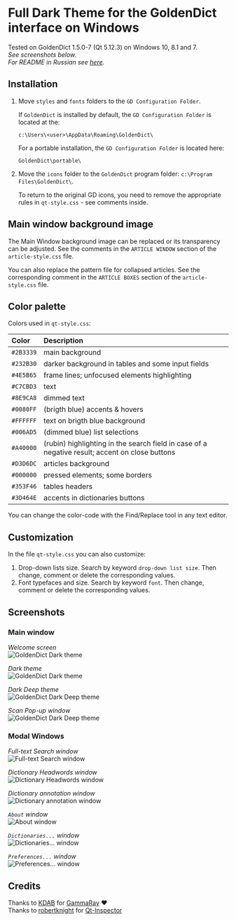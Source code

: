 # Full Dark Theme for the GoldenDict interface on Windows

Tested on GoldenDict 1.5.0-7 (Qt 5.12.3) on Windows 10, 8.1 and 7.  
_See screenshots below._  
_For README in Russian see [here](https://github.com/yozhic/GoldenDict-Full-Dark-Theme/blob/main/README_RU.md)._


## Installation

1. Move `styles` and `fonts` folders to the `GD Configuration Folder`.  

   If `GoldenDict` is installed by default, the `GD Configuration Folder` is located at the:

   ```
   c:\Users\<user>\AppData\Roaming\GoldenDict\
   ```

   For a portable installation, the `GD Configuration Folder` is located here:

   ```
   GoldenDict\portable\
   ```

2. Move the `icons` folder to the `GoldenDict` program folder: `c:\Program Files\GoldenDict\`.  

   To return to the original GD icons, you need to remove the appropriate rules in `qt-style.css` - see comments inside.  


## Main window background image

The Main Window background image can be replaced or its transparency can be adjusted. See the comments in the `ARTICLE WINDOW` section of the `article-style.css` file.  

You can also replace the pattern file for collapsed articles. See the corresponding comment in the `ARTICLE BOXES` section of the `article-style.css` file.  


## Color palette

Colors used in `qt-style.css`:  

Color     | Description
:-------- | :-----------
`#2B3339` | main background  
`#232B30` | darker background in tables and some input fields  
`#4E5B65` | frame lines; unfocused elements highlighting  
`#C7CBD3` | text  
`#8E9CA8` | dimmed text  
`#0080FF` | (brigth blue) accents & hovers  
`#FFFFFF` | text on brigth blue background  
`#006AD5` | (dimmed blue) list selections  
`#A40000` | (rubin) highlighting in the search field in case of a negative result; accent on close buttons  
`#D3D6DC` | articles background  
`#000000` | pressed elements; some borders  
`#353F46` | tables headers  
`#3D464E` | accents in dictionaries buttons  


You can change the color-code with the Find/Replace tool in any text editor.  


## Customization

In the file `qt-style.css` you can also customize:  

1. Drop-down lists size. Search by keyword `drop-down list size`. Then change, comment or delete the corresponding values.  
2. Font typefaces and size. Search by keyword `font`. Then change, comment or delete the corresponding values.  


## Screenshots
### Main window
_Welcome screen_  
![GoldenDict Dark theme](https://github.com/yozhic/GoldenDict-Full-Dark-Theme/blob/main/screenshots/GD_WIN_DARK_THEME_WELCOME.png)  

_Dark theme_  
![GoldenDict Dark theme](https://github.com/yozhic/GoldenDict-Full-Dark-Theme/blob/main/screenshots/GD_WIN_DARK_THEME.png)  

_Dark Deep theme_  
![GoldenDict Dark Deep theme](https://github.com/yozhic/GoldenDict-Full-Dark-Theme/blob/main/screenshots/GD_WIN_DARK_DEEP_THEME.png)  

_Scan Pop-up window_  
![GoldenDict Dark Deep theme](https://github.com/yozhic/GoldenDict-Full-Dark-Theme/blob/main/screenshots/GD_WIN_DARK_THEME_SCAN_POPUP.png)  

### Modal Windows
_Full-text Search window_  
![Full-text Search window](https://github.com/yozhic/GoldenDict-Full-Dark-Theme/blob/main/screenshots/GD_WIN_DARK_THEME_FTS.png)  

_Dictionary Headwords window_  
![Dictionary Headwords window](https://github.com/yozhic/GoldenDict-Full-Dark-Theme/blob/main/screenshots/GD_WIN_DARK_THEME_Dic_Headwords.png)  

_Dictionary annotation window_  
![Dictionary annotation window](https://github.com/yozhic/GoldenDict-Full-Dark-Theme/blob/main/screenshots/GD_WIN_DARK_THEME_About_Dic.png)  

_`About` window_  
![About window](https://github.com/yozhic/GoldenDict-Full-Dark-Theme/blob/main/screenshots/GD_WIN_DARK_THEME_About.png)  

_`Dictionaries...` window_  
![Dictionaries... window](https://github.com/yozhic/GoldenDict-Full-Dark-Theme/blob/main/screenshots/GD_WIN_DARK_THEME_Dicts.png)  

_`Preferences...` window_  
![Preferences... window](https://github.com/yozhic/GoldenDict-Full-Dark-Theme/blob/main/screenshots/GD_WIN_DARK_THEME_Prefs.png)  


## Credits

Thanks to [KDAB](https://github.com/KDAB) for [GammaRay](https://github.com/KDAB/GammaRay) ❤️  
Thanks to [robertknight](https://github.com/robertknight) for [Qt-Inspector](https://github.com/robertknight/Qt-Inspector)  

